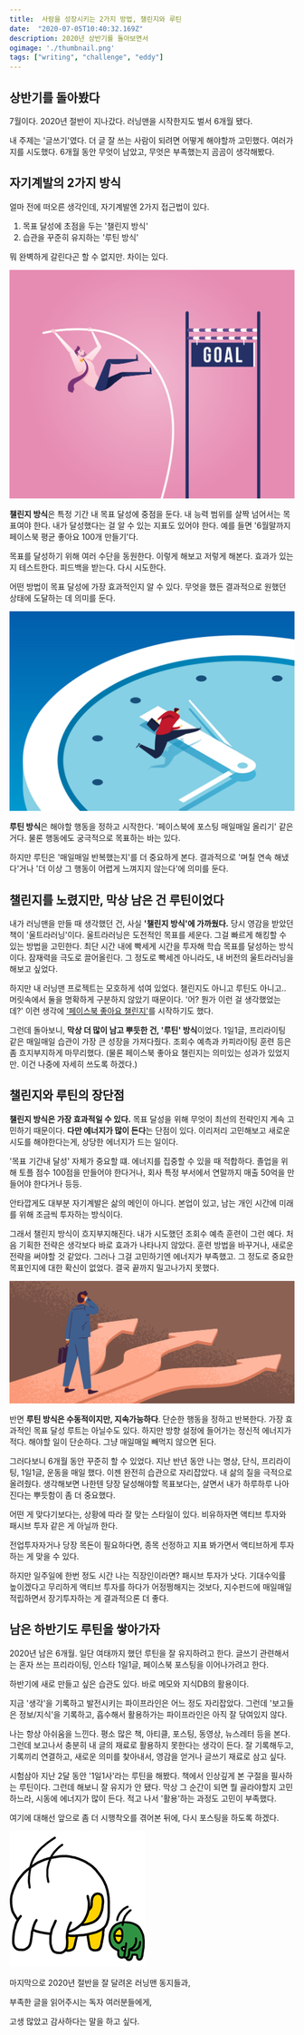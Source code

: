 ```yaml
---
title:  사람을 성장시키는 2가지 방법, 챌린지와 루틴
date:  "2020-07-05T10:40:32.169Z"
description: 2020년 상반기를 돌아보면서
ogimage: './thumbnail.png'
tags: ["writing", "challenge", "eddy"]
---
```



## 상반기를 돌아봤다

7월이다. 2020년 절반이 지나갔다. 러닝맨을 시작한지도 벌서 6개월 됐다. 

내 주제는 '글쓰기'였다. 더 글 잘 쓰는 사람이 되려면 어떻게 해야할까 고민했다. 여러가지를 시도했다. 6개월 동안 무엇이 남았고, 무엇은 부족했는지 곰곰이 생각해봤다. 



## 자기계발의 2가지 방식

얼마 전에 떠오른 생각인데, 자기계발엔 2가지 접근법이 있다. 
1) 목표 달성에 초점을 두는 '챌린지 방식' 
2) 습관을 꾸준히 유지하는 '루틴 방식' 

뭐 완벽하게 갈린다곤 할 수 없지만. 차이는 있다.

![challenge](./pole.jpg)

**챌린지 방식**은 특정 기간 내 목표 달성에 중점을 둔다. 내 능력 범위를 살짝 넘어서는 목표여야 한다. 내가 달성했다는 걸 알 수 있는 지표도 있어야 한다. 예를 들면 '6월말까지 페이스북 평균 좋아요 100개 만들기'다.  

목표를 달성하기 위해 여러 수단을 동원한다. 이렇게 해보고 저렇게 해본다. 효과가 있는지 테스트한다. 피드백을 받는다. 다시 시도한다. 

어떤 방법이 목표 달성에 가장 효과적인지 알 수 있다. 무엇을 했든 결과적으로 원했던 상태에 도달하는 데 의미를 둔다. 

![routine](./routine.jpg)

**루틴 방식**은 해야할 행동을 정하고 시작한다. '페이스북에 포스팅 매일매일 올리기' 같은 거다. 물론 행동에도 궁극적으로 목표하는 바는 있다. 

하지만 루틴은 '매일매일 반복했는지'를 더 중요하게 본다. 결과적으로 '며칠 연속 해냈다'거나 '더 이상 그 행동이 어렵게 느껴지지 않는다'에 의미를 둔다.



## 챌린지를 노렸지만, 막상 남은 건 루틴이었다

내가 러닝맨을 만들 때 생각했던 건, 사실 **'챌린지 방식'에 가까웠다.** 당시 영감을 받았던 책이 '울트라러닝'이다. 울트라러닝은 도전적인 목표를 세운다. 그걸 빠르게 해킹할 수 있는 방법을 고민한다. 최단 시간 내에 빡세게 시간을 투자해 학습 목표를 달성하는 방식이다. 잠재력을 극도로 끌어올린다. 그 정도로 빡세겐 아니라도, 내 버전의 울트라러닝을 해보고 싶었다.

하지만 내 러닝맨 프로젝트는 모호하게 섞여 있었다. 챌린지도 아니고 루틴도 아니고.. 머릿속에서 둘을 명확하게 구분하지 않았기 때문이다. '어? 뭔가 이런 걸 생각했었는데?' 이런 생각에 ['페이스북 좋아요 챌린지'](https://www.learningman.co/themostpersonal/)를 시작하기도 했다.

그런데 돌아보니, **막상 더 많이 남고 뿌듯한 건, '루틴' 방식**이었다. 1일1글, 프리라이팅 같은 매일매일 습관이 가장 큰 성장을 가져다줬다. 조회수 예측과 카피라이팅 훈련 등은 좀 흐지부지하게 마무리했다. (물론 페이스북 좋아요 챌린지는 의미있는 성과가 있었지만. 이건 나중에 자세히 쓰도록 하겠다.)



## 챌린지와 루틴의 장단점

**챌린지 방식은 가장 효과적일 수 있다.** 목표 달성을 위해 무엇이 최선의 전략인지 계속 고민하기 때문이다. **다만 에너지가 많이 든다**는 단점이 있다. 이리저리 고민해보고 새로운 시도를 해야한다는게, 상당한 에너지가 드는 일이다.

'목표 기간내 달성' 자체가 중요할 떄. 에너지를 집중할 수 있을 때 적합하다. 졸업을 위해 토플 점수 100점을 만들어야 한다거나, 회사 특정 부서에서 연말까지 매출 50억을 만들어야 한다거나 등등.

안타깝게도 대부분 자기계발은 삶의 메인이 아니다. 본업이 있고, 남는 개인 시간에 미래를 위해 조금씩 투자하는 방식이다. 

그래서 챌린지 방식이 흐지부지해진다. 내가 시도했던 조회수 예측 훈련이 그런 예다. 처음 기획한 전략은 생각보다 바로 효과가 나타나지 않았다. 훈련 방법을 바꾸거나, 새로운 전략을 써야할 것 같았다. 그러나 그걸 고민하기엔 에너지가 부족했고. 그 정도로 중요한 목표인지에 대한 확신이 없었다. 결국 끝까지 밀고나가지 못했다. 

![direction](./direction.jpg)


반면 **루틴 방식은 수동적이지만, 지속가능하다**. 단순한 행동을 정하고 반복한다. 가장 효과적인 목표 달성 루트는 아닐수도 있다. 하지만 방향 설정에 들어가는 정신적 에너지가 적다. 해야할 일이 단순하다. 그냥 매일매일 빼먹지 않으면 된다.

그러다보니 6개월 동안 꾸준히 할 수 있었다. 지난 반년 동안 나는 명상, 단식, 프리라이팅, 1일1글, 운동을 매일 했다. 이젠 완전히 습관으로 자리잡았다. 내 삶의 질을 극적으로 올려줬다. 생각해보면 나한텐 당장 달성해야할 목표보다는, 살면서 내가 하루하루 나아진다는 뿌듯함이 좀 더 중요했다.

어떤 게 맞다기보다는, 상황에 따라 잘 맞는 스타일이 있다. 비유하자면 액티브 투자와 패시브 투자 같은 게 아닐까 한다. 

전업투자자거나 당장 목돈이 필요하다면, 종목 선정하고 지표 봐가면서 액티브하게 투자하는 게 맞을 수 있다. 

하지만 일주일에 한번 정도 시간 나는 직장인이라면? 패시브 투자가 낫다. 기대수익률 높이겠다고 무리하게 액티브 투자를 하다가 어정쩡해지는 것보다, 지수펀드에 매일매일 적립하면서 장기투자하는 게 결과적으론 더 좋다.



## 남은 하반기도 루틴을 쌓아가자

2020년 남은 6개월. 일단 여태까지 했던 루틴을 잘 유지하려고 한다. 글쓰기 관련해서는 혼자 쓰는 프리라이팅, 인스타 1일1글, 페이스북 포스팅을 이어나가려고 한다. 

하반기에 새로 만들고 싶은 습관도 있다. 바로 메모와 지식DB의 활용이다. 

지금 '생각'을 기록하고 발전시키는 파이프라인은 어느 정도 자리잡았다. 그런데 '보고들은 정보/지식'을 기록하고, 흡수해서 활용하가는 파이프라인은 아직 잘 닦여있지 않다.

나는 항상 아쉬움을 느낀다. 평소 많은 책, 아티클, 포스팅, 동영상, 뉴스레터 등을 본다. 그런데 보고나서 충분히 내 글의 재료로 활용하지 못한다는 생각이 든다. 잘 기록해두고, 기록끼리 연결하고, 새로운 의미를 찾아내서, 영감을 얻거나 글쓰기 재료로 삼고 싶다. 

시험삼아 지난 2달 동안 '1일1사'라는 루틴을 해봤다. 책에서 인상깊게 본 구절을 필사하는 루틴이다. 그런데 해보니 잘 유지가 안 됐다. 막상 그 순간이 되면 뭘 골라야할지 고민하느라, 시동에 에너지가 많이 든다. 적고 나서 '활용'하는 과정도 고민이 부족했다. 

여기에 대해선 앞으로 좀 더 시행착오를 겪어본 뒤에, 다시 포스팅을 하도록 하겠다.


![thank_you](./thankyou.png)

마지막으로 2020년 절반을 잘 달려온 러닝맨 동지들과,

부족한 글을 읽어주시는 독자 여러분들에게,

고생 많았고 감사하다는 말을 하고 싶다.





